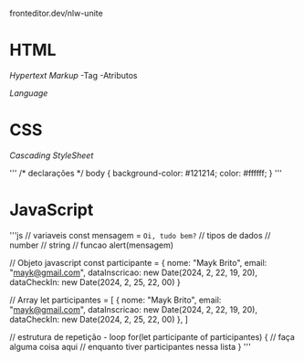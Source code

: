 fronteditor.dev/nlw-unite
# HTML

*Hypertext*
*Markup*
-Tag
-Atributos

*Language*

# CSS

*Cascading StyleSheet*

'''
/* declarações */
body {
  background-color: #121214;
  color: #ffffff;
}
'''
# JavaScript
'''js
// variaveis
const mensagem = `Oi, tudo bem?`
// tipos de dados
  // number
  // string
// funcao
alert(mensagem)

// Objeto javascript
const participante = {
  nome: "Mayk Brito",
  email: "mayk@gmail.com",
  dataInscricao: new Date(2024, 2, 22, 19, 20),
  dataCheckIn: new Date(2024, 2, 25, 22, 00)
}

// Array
let participantes = [
  {
    nome: "Mayk Brito",
    email: "mayk@gmail.com",
    dataInscricao: new Date(2024, 2, 22, 19, 20),
    dataCheckIn: new Date(2024, 2, 25, 22, 00)
  },
]

// estrutura de repetição - loop
for(let participante of participantes) {
  // faça alguma coisa aqui
  // enquanto tiver participantes nessa lista
}
'''
